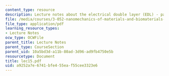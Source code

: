 ```yaml
---
content_type: resource
description: Lecture notes about the electrical double layer (EDL) - part 2.
file: /media/courses/3-052-nanomechanics-of-materials-and-biomaterials-spring-2007/a9252a7e6741bfe455eaf55cee3323e6_lec15.pdf
file_type: application/pdf
learning_resource_types:
- Lecture Notes
ocw_type: OCWFile
parent_title: Lecture Notes
parent_type: CourseSection
parent_uid: 10a5bd3d-a11b-80ad-3d96-ad9fb4750e5b
resourcetype: Document
title: lec15.pdf
uid: a9252a7e-6741-bfe4-55ea-f55cee3323e6
---
```

